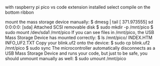 with raspberry pi pico vs code extension installed select compile on the bottom ribbon

mount the mass storage device manually:
$ dmesg | tail
[ 371.973555] sd 0:0:0:0: [sda] Attached SCSI removable disk
$ sudo mkdir -p /mnt/pico
$ sudo mount /dev/sda1 /mnt/pico
If you can see files in /mnt/pico, the USB Mass Storage Device has mounted correctly:
$ ls /mnt/pico/
INDEX.HTM INFO_UF2.TXT
Copy your blink.uf2 onto the device:
$ sudo cp blink.uf2 /mnt/pico
$ sudo sync
The microcontroller automatically disconnects as a USB Mass Storage Device and runs your code, but just to be safe,
you should unmount manually as well:
$ sudo umount /mnt/pico